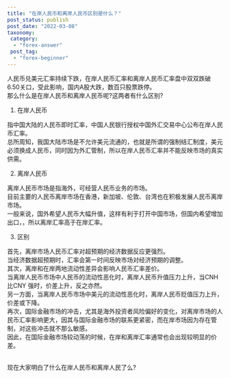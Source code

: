 ```yaml
---
title: "在岸人民币和离岸人民币区别是什么？"
post_status: publish
post_date: "2022-03-08"
taxonomy:
 category: 
  - "forex-answer"
 post_tag: 
  - "forex-beginner"
---
```


人民币兑美元汇率持续下跌，在岸人民币汇率和离岸人民币汇率盘中双双跌破6.50关口，受此影响，国内A股大跌，数百只股票跌停。  
那么什么是在岸人民币和离岸人民币呢?这两者有什么区别?

1. 在岸人民币

指中国大陆的人民币即时汇率，中国人民银行授权中国外汇交易中心公布在岸人民币汇率。  
总所周知，我国大陆市场是不允许美元流通的，也就是所谓的强制结汇制度，美元必须换成人民币，同时因为外汇管制，所以在岸人民币汇率并不能反映市场的真实供需。  

2. 离岸人民币

离岸人民币市场是指海外，可经营人民币业务的市场。  
目前主要的人民币离岸市场在香港，新加坡、伦敦、台湾也在积极发展人民币离岸市场。  
一般来说，国外希望人民币大幅升值，这样有利于打开中国市场，但国内希望增加出口，，所以离岸汇率高于在岸汇率。  

3. 区别

首先，离岸市场人民币汇率对超预期的经济数据反应更强烈。  
当经济数据超预期时，汇率会第一时间反映市场对经济预期的调整。  
其次，离岸和在岸两地流动性差异会影响人民币汇率差价。  
当离岸人民币市场中人民币的流动性恶化时，离岸人民币升值压力上升，当CNH 比CNY 强时，价差上升，反之亦然。  
另一方面，当离岸人民币市场中美元的流动性恶化时，离岸人民币贬值压力上升，价差或下降。  
再次，国际金融市场的冲击，尤其是海外投资者风险偏好的变化，对离岸市场的人民币汇率影响更大，因其与国际金融市场的联系更紧密，而在岸市场因为存在管制，对这些冲击就不那么敏感。  
因此，在国际金融市场较动荡的时候，在岸和离岸汇率通常也会出现较明显的价差。  
‍

现在大家明白了什么在岸人民币和离岸人民了么?
